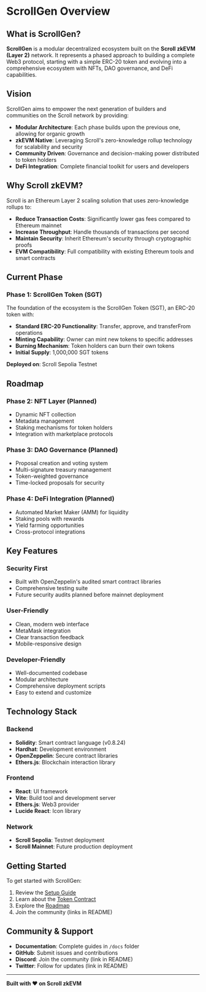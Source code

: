 # ScrollGen Overview

## What is ScrollGen?

**ScrollGen** is a modular decentralized ecosystem built on the **Scroll zkEVM (Layer 2)** network. It represents a phased approach to building a complete Web3 protocol, starting with a simple ERC-20 token and evolving into a comprehensive ecosystem with NFTs, DAO governance, and DeFi capabilities.

## Vision

ScrollGen aims to empower the next generation of builders and communities on the Scroll network by providing:

- **Modular Architecture**: Each phase builds upon the previous one, allowing for organic growth
- **zkEVM Native**: Leveraging Scroll's zero-knowledge rollup technology for scalability and security
- **Community Driven**: Governance and decision-making power distributed to token holders
- **DeFi Integration**: Complete financial toolkit for users and developers

## Why Scroll zkEVM?

Scroll is an Ethereum Layer 2 scaling solution that uses zero-knowledge rollups to:

- **Reduce Transaction Costs**: Significantly lower gas fees compared to Ethereum mainnet
- **Increase Throughput**: Handle thousands of transactions per second
- **Maintain Security**: Inherit Ethereum's security through cryptographic proofs
- **EVM Compatibility**: Full compatibility with existing Ethereum tools and smart contracts

## Current Phase

### Phase 1: ScrollGen Token (SGT)

The foundation of the ecosystem is the ScrollGen Token (SGT), an ERC-20 token with:

- **Standard ERC-20 Functionality**: Transfer, approve, and transferFrom operations
- **Minting Capability**: Owner can mint new tokens to specific addresses
- **Burning Mechanism**: Token holders can burn their own tokens
- **Initial Supply**: 1,000,000 SGT tokens

**Deployed on**: Scroll Sepolia Testnet

## Roadmap

### Phase 2: NFT Layer (Planned)
- Dynamic NFT collection
- Metadata management
- Staking mechanisms for token holders
- Integration with marketplace protocols

### Phase 3: DAO Governance (Planned)
- Proposal creation and voting system
- Multi-signature treasury management
- Token-weighted governance
- Time-locked proposals for security

### Phase 4: DeFi Integration (Planned)
- Automated Market Maker (AMM) for liquidity
- Staking pools with rewards
- Yield farming opportunities
- Cross-protocol integrations

## Key Features

### Security First
- Built with OpenZeppelin's audited smart contract libraries
- Comprehensive testing suite
- Future security audits planned before mainnet deployment

### User-Friendly
- Clean, modern web interface
- MetaMask integration
- Clear transaction feedback
- Mobile-responsive design

### Developer-Friendly
- Well-documented codebase
- Modular architecture
- Comprehensive deployment scripts
- Easy to extend and customize

## Technology Stack

### Backend
- **Solidity**: Smart contract language (v0.8.24)
- **Hardhat**: Development environment
- **OpenZeppelin**: Secure contract libraries
- **Ethers.js**: Blockchain interaction library

### Frontend
- **React**: UI framework
- **Vite**: Build tool and development server
- **Ethers.js**: Web3 provider
- **Lucide React**: Icon library

### Network
- **Scroll Sepolia**: Testnet deployment
- **Scroll Mainnet**: Future production deployment

## Getting Started

To get started with ScrollGen:

1. Review the [Setup Guide](./setup.md)
2. Learn about the [Token Contract](./token.md)
3. Explore the [Roadmap](./roadmap.md)
4. Join the community (links in README)

## Community & Support

- **Documentation**: Complete guides in `/docs` folder
- **GitHub**: Submit issues and contributions
- **Discord**: Join the community (link in README)
- **Twitter**: Follow for updates (link in README)

---

**Built with ❤️ on Scroll zkEVM**
